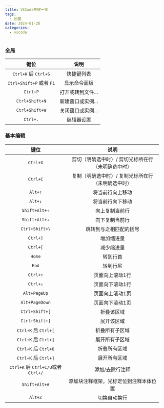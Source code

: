 ```yaml
---
title: VSCode热键一览
tags: 
  - 热键
date: 2024-01-28
categories:
  - vscode
---
```


### 全局

|键位|说明|
|:-:|:-:|
|``Ctrl+K`` 后 ``Ctrl+S``|快捷键列表|
|``Ctrl+Shift+P`` 或者 ``F1``|显示命令面板|
|``Ctrl+P``|打开或转到文件...|
|``Ctrl+Shift+N``|新建窗口或实例...|
|``Ctrl+Shift+W``|关闭窗口或实例...|
|``Ctrl+.``|编辑器设置|

### 基本编辑

|键位|说明|
|:-:|:-:|
|``Ctrl+X``|剪切（明确选中时）/ 剪切光标所在行（未明确选中时）|
|``Ctrl+C``|复制（明确选中时）/ 复制光标所在行（未明确选中时）|
|``Alt+↑``|将当前行向上移动|
|``Alt+↓``|将当前行向下移动|
|``Shift+Alt+↑``|向上复制当前行|
|``Shift+Alt+↓``|向下复制当前行|
|``Ctrl+Shift+\``|跳转到与之相匹配的括号|
|``Ctrl+]``|增加缩进量|
|``Ctrl+[``|减少缩进量|
|``Home``|转到行首|
|``End``|转到行尾|
|``Ctrl+↑``|页面向上滚动1行|
|``Ctrl+↓``|页面向下滚动1行|
|``Alt+PageUp``|页面向上滚动1页|
|``Alt+PageDown``|页面向下滚动1页|
|``Ctrl+Shift+[``|折叠该区域|
|``Ctrl+Shift+]``|展开该区域|
|``Ctrl+K`` 后 ``Ctrl+[``|折叠所有子区域|
|``Ctrl+K`` 后 ``Ctrl+]``|展开所有子区域|
|``Ctrl+K`` 后 ``Ctrl+0``|折叠所有区域|
|``Ctrl+K`` 后 ``Ctrl+]``|展开所有区域|
|``Ctrl+K`` 后 ``Ctrl+C/U``或者``Ctrl+/``|添加/去除行注释|
|``Shift+Alt+A``|添加块注释框架，光标定位到注释本体位置|
|``Alt+Z``|切换自动换行|